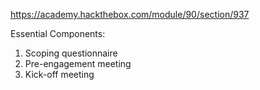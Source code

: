 https://academy.hackthebox.com/module/90/section/937

Essential Components:
1. Scoping questionnaire
2. Pre-engagement meeting
3. Kick-off meeting


